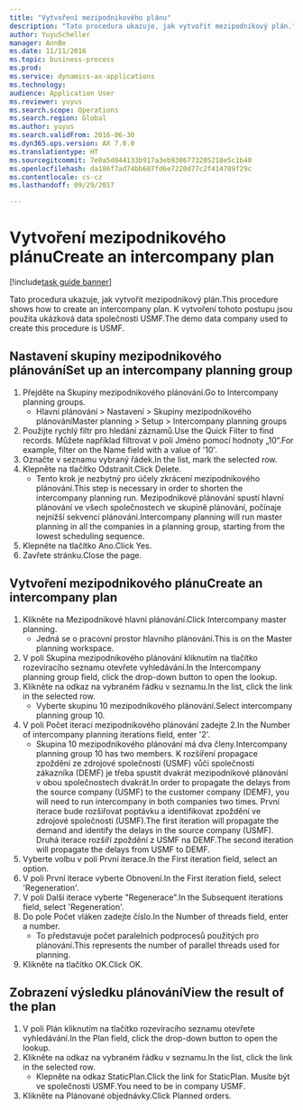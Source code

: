 ```yaml
--- 
title: "Vytvoření mezipodnikového plánu"
description: "Tato procedura ukazuje, jak vytvořit mezipodnikový plán."
author: YuyuScheller
manager: AnnBe
ms.date: 11/11/2016
ms.topic: business-process
ms.prod: 
ms.service: dynamics-ax-applications
ms.technology: 
audience: Application User
ms.reviewer: yuyus
ms.search.scope: Operations
ms.search.region: Global
ms.author: yuyus
ms.search.validFrom: 2016-06-30
ms.dyn365.ops.version: AX 7.0.0
ms.translationtype: HT
ms.sourcegitcommit: 7e0a5d044133b917a3eb9386773205218e5c1b40
ms.openlocfilehash: da186f7ad74bb607fd6e7220d77c2f414789f29c
ms.contentlocale: cs-cz
ms.lasthandoff: 09/29/2017

---
```

# <a name="create-an-intercompany-plan"></a><span data-ttu-id="074ed-103">Vytvoření mezipodnikového plánu</span><span class="sxs-lookup"><span data-stu-id="074ed-103">Create an intercompany plan</span></span>

[!include[task guide banner](../../includes/task-guide-banner.md)]

<span data-ttu-id="074ed-104">Tato procedura ukazuje, jak vytvořit mezipodnikový plán.</span><span class="sxs-lookup"><span data-stu-id="074ed-104">This procedure shows how to create an intercompany plan.</span></span> <span data-ttu-id="074ed-105">K vytvoření tohoto postupu jsou použita ukázková data společnosti USMF.</span><span class="sxs-lookup"><span data-stu-id="074ed-105">The demo data company used to create this procedure is USMF.</span></span>


## <a name="set-up-an-intercompany-planning-group"></a><span data-ttu-id="074ed-106">Nastavení skupiny mezipodnikového plánování</span><span class="sxs-lookup"><span data-stu-id="074ed-106">Set up an intercompany planning group</span></span> 
1. <span data-ttu-id="074ed-107">Přejděte na Skupiny mezipodnikového plánování.</span><span class="sxs-lookup"><span data-stu-id="074ed-107">Go to Intercompany planning groups.</span></span>
    * <span data-ttu-id="074ed-108">Hlavní plánování > Nastavení > Skupiny mezipodnikového plánování</span><span class="sxs-lookup"><span data-stu-id="074ed-108">Master planning > Setup > Intercompany planning groups</span></span>  
2. <span data-ttu-id="074ed-109">Použijte rychlý filtr pro hledání záznamů.</span><span class="sxs-lookup"><span data-stu-id="074ed-109">Use the Quick Filter to find records.</span></span> <span data-ttu-id="074ed-110">Můžete například filtrovat v poli Jméno pomocí hodnoty „10“.</span><span class="sxs-lookup"><span data-stu-id="074ed-110">For example, filter on the Name field with a value of '10'.</span></span>
3. <span data-ttu-id="074ed-111">Označte v seznamu vybraný řádek.</span><span class="sxs-lookup"><span data-stu-id="074ed-111">In the list, mark the selected row.</span></span>
4. <span data-ttu-id="074ed-112">Klepněte na tlačítko Odstranit.</span><span class="sxs-lookup"><span data-stu-id="074ed-112">Click Delete.</span></span>
    * <span data-ttu-id="074ed-113">Tento krok je nezbytný pro účely zkrácení mezipodnikového plánování.</span><span class="sxs-lookup"><span data-stu-id="074ed-113">This step is necessary in order to shorten the intercompany planning run.</span></span>   <span data-ttu-id="074ed-114">Mezipodnikové plánování spustí hlavní plánování ve všech společnostech ve skupině plánování, počínaje nejnižší sekvencí plánování.</span><span class="sxs-lookup"><span data-stu-id="074ed-114">Intercompany planning will run master planning in all the companies in a planning group, starting from the lowest scheduling sequence.</span></span>  
5. <span data-ttu-id="074ed-115">Klepněte na tlačítko Ano.</span><span class="sxs-lookup"><span data-stu-id="074ed-115">Click Yes.</span></span>
6. <span data-ttu-id="074ed-116">Zavřete stránku.</span><span class="sxs-lookup"><span data-stu-id="074ed-116">Close the page.</span></span>

## <a name="create-an-intercompany-plan"></a><span data-ttu-id="074ed-117">Vytvoření mezipodnikového plánu</span><span class="sxs-lookup"><span data-stu-id="074ed-117">Create an intercompany plan</span></span>
1. <span data-ttu-id="074ed-118">Klikněte na Mezipodnikové hlavní plánování.</span><span class="sxs-lookup"><span data-stu-id="074ed-118">Click Intercompany master planning.</span></span>
    * <span data-ttu-id="074ed-119">Jedná se o pracovní prostor hlavního plánování.</span><span class="sxs-lookup"><span data-stu-id="074ed-119">This is on the Master planning workspace.</span></span>  
2. <span data-ttu-id="074ed-120">V poli Skupina mezipodnikového plánování kliknutím na tlačítko rozevíracího seznamu otevřete vyhledávání.</span><span class="sxs-lookup"><span data-stu-id="074ed-120">In the Intercompany planning group field, click the drop-down button to open the lookup.</span></span>
3. <span data-ttu-id="074ed-121">Klikněte na odkaz na vybraném řádku v seznamu.</span><span class="sxs-lookup"><span data-stu-id="074ed-121">In the list, click the link in the selected row.</span></span>
    * <span data-ttu-id="074ed-122">Vyberte skupinu 10 mezipodnikového plánování.</span><span class="sxs-lookup"><span data-stu-id="074ed-122">Select intercompany planning group 10.</span></span>  
4. <span data-ttu-id="074ed-123">V poli Počet iterací mezipodnikového plánování zadejte 2.</span><span class="sxs-lookup"><span data-stu-id="074ed-123">In the Number of intercompany planning iterations field, enter '2'.</span></span>
    * <span data-ttu-id="074ed-124">Skupina 10 mezipodnikového plánování má dva členy.</span><span class="sxs-lookup"><span data-stu-id="074ed-124">Intercompany planning group 10 has two members.</span></span> <span data-ttu-id="074ed-125">K rozšíření propagace zpoždění ze zdrojové společnosti (USMF) vůči společnosti zákazníka (DEMF) je třeba spustit dvakrát mezipodnikové plánování v obou společnostech dvakrát.</span><span class="sxs-lookup"><span data-stu-id="074ed-125">In order to propagate the delays from the source company (USMF) to the customer company (DEMF), you will need to run intercompany in both companies two times.</span></span> <span data-ttu-id="074ed-126">První iterace bude rozšiřovat poptávku a identifikovat zpoždění ve zdrojové společnosti (USMF).</span><span class="sxs-lookup"><span data-stu-id="074ed-126">The first iteration will propagate the demand and identify the delays in the source company (USMF).</span></span> <span data-ttu-id="074ed-127">Druhá iterace rozšíří zpoždění z USMF na DEMF.</span><span class="sxs-lookup"><span data-stu-id="074ed-127">The second iteration will propagate the delays from USMF to DEMF.</span></span>  
5. <span data-ttu-id="074ed-128">Vyberte volbu v poli První iterace.</span><span class="sxs-lookup"><span data-stu-id="074ed-128">In the First iteration field, select an option.</span></span>
6. <span data-ttu-id="074ed-129">V poli První iterace vyberte Obnovení.</span><span class="sxs-lookup"><span data-stu-id="074ed-129">In the First iteration field, select 'Regeneration'.</span></span>
7. <span data-ttu-id="074ed-130">V poli Další iterace vyberte "Regenerace".</span><span class="sxs-lookup"><span data-stu-id="074ed-130">In the Subsequent iterations field, select 'Regeneration'.</span></span>
8. <span data-ttu-id="074ed-131">Do pole Počet vláken zadejte číslo.</span><span class="sxs-lookup"><span data-stu-id="074ed-131">In the Number of threads field, enter a number.</span></span>
    * <span data-ttu-id="074ed-132">To představuje počet paralelních podprocesů použitých pro plánování.</span><span class="sxs-lookup"><span data-stu-id="074ed-132">This represents the number of parallel threads used for planning.</span></span>  
9. <span data-ttu-id="074ed-133">Klikněte na tlačítko OK.</span><span class="sxs-lookup"><span data-stu-id="074ed-133">Click OK.</span></span>

## <a name="view-the-result-of-the-plan"></a><span data-ttu-id="074ed-134">Zobrazení výsledku plánování</span><span class="sxs-lookup"><span data-stu-id="074ed-134">View the result of the plan</span></span>
1. <span data-ttu-id="074ed-135">V poli Plán kliknutím na tlačítko rozevíracího seznamu otevřete vyhledávání.</span><span class="sxs-lookup"><span data-stu-id="074ed-135">In the Plan field, click the drop-down button to open the lookup.</span></span>
2. <span data-ttu-id="074ed-136">Klikněte na odkaz na vybraném řádku v seznamu.</span><span class="sxs-lookup"><span data-stu-id="074ed-136">In the list, click the link in the selected row.</span></span>
    * <span data-ttu-id="074ed-137">Klepněte na odkaz StaticPlan.</span><span class="sxs-lookup"><span data-stu-id="074ed-137">Click the link for StaticPlan.</span></span> <span data-ttu-id="074ed-138">Musíte být ve společnosti USMF.</span><span class="sxs-lookup"><span data-stu-id="074ed-138">You need to be in company USMF.</span></span>  
3. <span data-ttu-id="074ed-139">Klikněte na Plánované objednávky.</span><span class="sxs-lookup"><span data-stu-id="074ed-139">Click Planned orders.</span></span>


